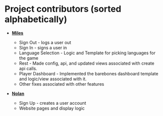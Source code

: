 Project contributors (sorted alphabetically)
============================================

* **[Miles](https://github.com/mlaning)**

  * Sign Out - logs a user out 
  * Sign In - signs a user in
  * Language Selection - Logic and Template for picking languages for the game
  * Rest - Made config, api, and updated views associated with create api calls.
  * Player Dashboard - Implemented the barebones dashboard template and logic/view associated with it.
  * Other fixes associated with other features

* **[Nolan](https://github.com/nkyhl)**

  * Sign Up - creates a user account
  * Website pages and display logic
